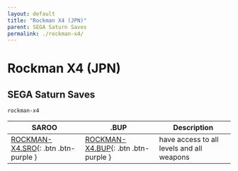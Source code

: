```yaml
---
layout: default
title: "Rockman X4 (JPN)"
parent: SEGA Saturn Saves
permalink: ./rockman-x4/
---
```

# Rockman X4 (JPN)

## SEGA Saturn Saves

`rockman-x4`

| SAROO | .BUP | Description |
|------|----------|-------------|
| [ROCKMAN-X4.SRO](ROCKMAN-X4.SRO){: .btn .btn-purple } | [ROCKMAN-X4.BUP](ROCKMAN-X4.BUP){: .btn .btn-purple } | have access to all levels and all weapons |
